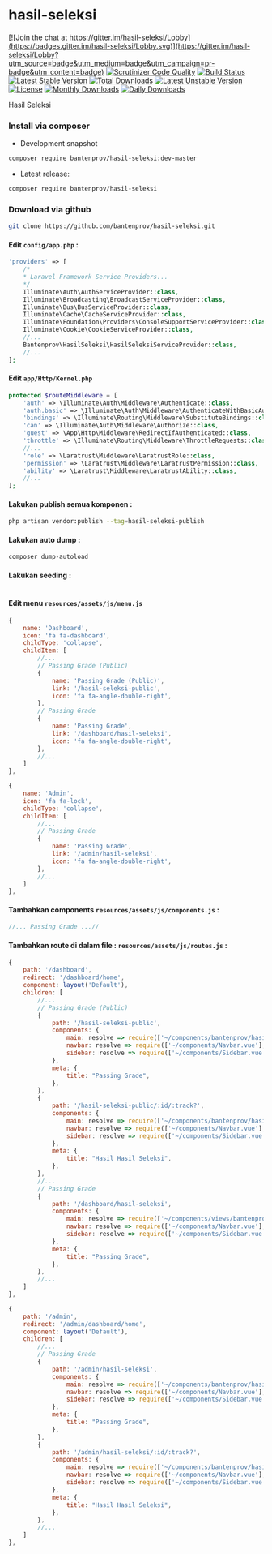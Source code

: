 # hasil-seleksi


[![Join the chat at https://gitter.im/hasil-seleksi/Lobby](https://badges.gitter.im/hasil-seleksi/Lobby.svg)](https://gitter.im/hasil-seleksi/Lobby?utm_source=badge&utm_medium=badge&utm_campaign=pr-badge&utm_content=badge)
[![Scrutinizer Code Quality](https://scrutinizer-ci.com/g/bantenprov/hasil-seleksi/badges/quality-score.png?b=master)](https://scrutinizer-ci.com/g/bantenprov/hasil-seleksi/?branch=master)
[![Build Status](https://scrutinizer-ci.com/g/bantenprov/hasil-seleksi/badges/build.png?b=master)](https://scrutinizer-ci.com/g/bantenprov/hasil-seleksi/build-status/master)
[![Latest Stable Version](https://poser.pugx.org/bantenprov/hasil-seleksi/v/stable)](https://packagist.org/packages/bantenprov/hasil-seleksi)
[![Total Downloads](https://poser.pugx.org/bantenprov/hasil-seleksi/downloads)](https://packagist.org/packages/bantenprov/hasil-seleksi)
[![Latest Unstable Version](https://poser.pugx.org/bantenprov/hasil-seleksi/v/unstable)](https://packagist.org/packages/bantenprov/hasil-seleksi)
[![License](https://poser.pugx.org/bantenprov/hasil-seleksi/license)](https://packagist.org/packages/bantenprov/hasil-seleksi)
[![Monthly Downloads](https://poser.pugx.org/bantenprov/hasil-seleksi/d/monthly)](https://packagist.org/packages/bantenprov/hasil-seleksi)
[![Daily Downloads](https://poser.pugx.org/bantenprov/hasil-seleksi/d/daily)](https://packagist.org/packages/bantenprov/hasil-seleksi)

Hasil Seleksi

### Install via composer

- Development snapshot

```bash
composer require bantenprov/hasil-seleksi:dev-master
```

- Latest release:

```bash
composer require bantenprov/hasil-seleksi
```

### Download via github

```bash
git clone https://github.com/bantenprov/hasil-seleksi.git
```

#### Edit `config/app.php` :

```php
'providers' => [
    /*
    * Laravel Framework Service Providers...
    */
    Illuminate\Auth\AuthServiceProvider::class,
    Illuminate\Broadcasting\BroadcastServiceProvider::class,
    Illuminate\Bus\BusServiceProvider::class,
    Illuminate\Cache\CacheServiceProvider::class,
    Illuminate\Foundation\Providers\ConsoleSupportServiceProvider::class,
    Illuminate\Cookie\CookieServiceProvider::class,
    //...
    Bantenprov\HasilSeleksi\HasilSeleksiServiceProvider::class,
    //...
];
```

#### Edit `app/Http/Kernel.php`

```php
protected $routeMiddleware = [
    'auth' => \Illuminate\Auth\Middleware\Authenticate::class,
    'auth.basic' => \Illuminate\Auth\Middleware\AuthenticateWithBasicAuth::class,
    'bindings' => \Illuminate\Routing\Middleware\SubstituteBindings::class,
    'can' => \Illuminate\Auth\Middleware\Authorize::class,
    'guest' => \App\Http\Middleware\RedirectIfAuthenticated::class,
    'throttle' => \Illuminate\Routing\Middleware\ThrottleRequests::class,
    //...
    'role' => \Laratrust\Middleware\LaratrustRole::class,
    'permission' => \Laratrust\Middleware\LaratrustPermission::class,
    'ability' => \Laratrust\Middleware\LaratrustAbility::class,
    //...
];
```

#### Lakukan publish semua komponen :

```bash
php artisan vendor:publish --tag=hasil-seleksi-publish
```

#### Lakukan auto dump :

```bash
composer dump-autoload
```

#### Lakukan seeding :

```bash
```

#### Edit menu `resources/assets/js/menu.js`

```javascript
{
    name: 'Dashboard',
    icon: 'fa fa-dashboard',
    childType: 'collapse',
    childItem: [
        //...
        // Passing Grade (Public)
        {
            name: 'Passing Grade (Public)',
            link: '/hasil-seleksi-public',
            icon: 'fa fa-angle-double-right',
        },
        // Passing Grade
        {
            name: 'Passing Grade',
            link: '/dashboard/hasil-seleksi',
            icon: 'fa fa-angle-double-right',
        },
        //...
    ]
},
```

```javascript
{
    name: 'Admin',
    icon: 'fa fa-lock',
    childType: 'collapse',
    childItem: [
        //...
        // Passing Grade
        {
            name: 'Passing Grade',
            link: '/admin/hasil-seleksi',
            icon: 'fa fa-angle-double-right',
        },
        //...
    ]
},
```

#### Tambahkan components `resources/assets/js/components.js` :

```javascript
//... Passing Grade ...//
```
#### Tambahkan route di dalam file : `resources/assets/js/routes.js` :

```javascript
{
    path: '/dashboard',
    redirect: '/dashboard/home',
    component: layout('Default'),
    children: [
        //...
        // Passing Grade (Public)
        {
            path: '/hasil-seleksi-public',
            components: {
                main: resolve => require(['~/components/bantenprov/hasil-seleksi/hasil-seleksi-public/HasilSeleksiPublic.index.vue'], resolve),
                navbar: resolve => require(['~/components/Navbar.vue'], resolve),
                sidebar: resolve => require(['~/components/Sidebar.vue'], resolve),
            },
            meta: {
                title: "Passing Grade",
            },
        },
        {
            path: '/hasil-seleksi-public/:id/:track?',
            components: {
                main: resolve => require(['~/components/bantenprov/hasil-seleksi/hasil-seleksi-public/HasilSeleksiPublic.show.vue'], resolve),
                navbar: resolve => require(['~/components/Navbar.vue'], resolve),
                sidebar: resolve => require(['~/components/Sidebar.vue'], resolve),
            },
            meta: {
                title: "Hasil Hasil Seleksi",
            },
        },
        //...
        // Passing Grade
        {
            path: '/dashboard/hasil-seleksi',
            components: {
                main: resolve => require(['~/components/views/bantenprov/hasil-seleksi/hasil-seleksi/HasilSeleksiDashboard.vue'], resolve),
                navbar: resolve => require(['~/components/Navbar.vue'], resolve),
                sidebar: resolve => require(['~/components/Sidebar.vue'], resolve)
            },
            meta: {
                title: "Passing Grade",
            },
        },
        //...
    ]
},
```

```javascript
{
    path: '/admin',
    redirect: '/admin/dashboard/home',
    component: layout('Default'),
    children: [
        //...
        // Passing Grade
        {
            path: '/admin/hasil-seleksi',
            components: {
                main: resolve => require(['~/components/bantenprov/hasil-seleksi/hasil-seleksi/HasilSeleksi.index.vue'], resolve),
                navbar: resolve => require(['~/components/Navbar.vue'], resolve),
                sidebar: resolve => require(['~/components/Sidebar.vue'], resolve),
            },
            meta: {
                title: "Passing Grade",
            },
        },
        {
            path: '/admin/hasil-seleksi/:id/:track?',
            components: {
                main: resolve => require(['~/components/bantenprov/hasil-seleksi/hasil-seleksi/HasilSeleksi.show.vue'], resolve),
                navbar: resolve => require(['~/components/Navbar.vue'], resolve),
                sidebar: resolve => require(['~/components/Sidebar.vue'], resolve),
            },
            meta: {
                title: "Hasil Hasil Seleksi",
            },
        },
        //...
    ]
},
```
